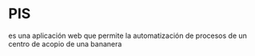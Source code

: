 # PIS
es una aplicación web que permite la automatización de procesos de un centro de acopio de una bananera
